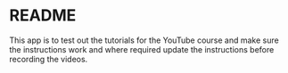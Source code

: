 # README

This app is to test out the tutorials for the YouTube course and make sure the instructions work and where required update the instructions before recording the videos.

